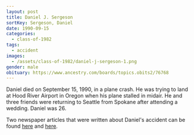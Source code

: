 ```yaml
---
layout: post
title: Daniel J. Sergeson
sortKey: Sergeson, Daniel
date: 1990-09-15
categories:
  - class-of-1982
tags:
  - accident
images:
  - /assets/class-of-1982/daniel-j-sergeson-1.png
gender: male
obituary: https://www.ancestry.com/boards/topics.obits2/76768
---
```


Daniel died on September 15, 1990, in a plane crash. He was trying to land at Hood River Airport in Oregon when his plane stalled in midair. He and three friends were returning to Seattle from Spokane after attending a wedding. Daniel was 26.

Two newspaper articles that were written about Daniel's accident can be found [here](https://news.google.com/newspapers?nid=1345&dat=19900917&id=yyEuAAAAIBAJ&sjid=B_oDAAAAIBAJ&pg=6307%2C2260594&fbclid=IwAR1GAd6pXKykT_SDLF_kLpDBaLHQRlEAE24JkDrjJ-wTH_5mKdMcSuF5SEA) and [here](https://archive.seattletimes.com/archive/?date=19900917&slug=1093563&fbclid=IwAR1Hi-x_5B7PndLh8HZr37BWPrhM0VoNCcS4xHnIwsUk05U0oV_INdh0Bd4).

